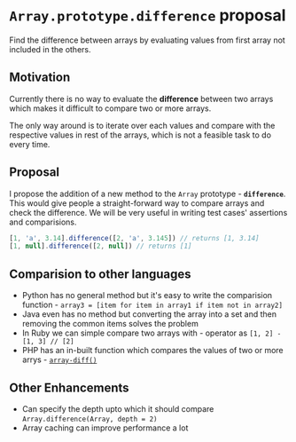 # `Array.prototype.difference` proposal

Find the difference between arrays by evaluating values from first array not included in the others.

## Motivation

Currently there is no way to evaluate the **difference** between two arrays which makes it difficult to compare two or more arrays.

The only way around is to iterate over each values and compare with the respective values in rest of the arrays, which is not a feasible task to do every time.

## Proposal

I propose the addition of a new method to the `Array` prototype - **`difference`**. This would give people a straight-forward way to compare arrays and check the difference. We will be  very useful in writing test cases' assertions and comparisions.

```js
[1, 'a', 3.14].difference([2, 'a', 3.145]) // returns [1, 3.14]
[1, null].difference([2, null]) // returns [1]
```

## Comparision to other languages

- Python has no general method but it's easy to write the comparision function - `array3 = [item for item in array1 if item not in array2]`
- Java even has no method but converting the array into a set and then removing the common items solves the problem
- In Ruby we can simple compare two arrays with *-* operator as `[1, 2] - [1, 3] // [2]`
- PHP has an in-built function which compares the values of two or more arrys - [`array-diff()`](https://www.php.net/manual/en/function.array-diff.php)

## Other Enhancements

- Can specify the depth upto which it should compare `Array.difference(Array, depth = 2)`
- Array caching can improve performance a lot
